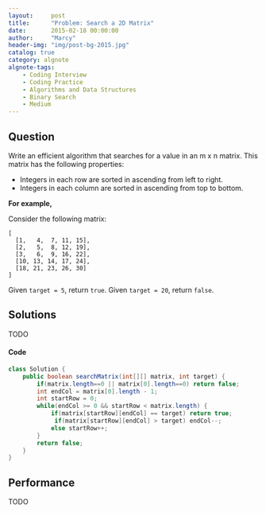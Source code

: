 ```yaml
---
layout:     post
title:      "Problem: Search a 2D Matrix"
date:       2015-02-18 00:00:00
author:     "Marcy"
header-img: "img/post-bg-2015.jpg"
catalog: true
category: algnote
algnote-tags:
    - Coding Interview
    - Coding Practice
    - Algorithms and Data Structures
    - Binary Search
    - Medium
---
```


## Question

Write an efficient algorithm that searches for a value in an m x n matrix. This matrix has the following properties:

- Integers in each row are sorted in ascending from left to right.
- Integers in each column are sorted in ascending from top to bottom.

**For example,**

Consider the following matrix:

```
[
  [1,   4,  7, 11, 15],
  [2,   5,  8, 12, 19],
  [3,   6,  9, 16, 22],
  [10, 13, 14, 17, 24],
  [18, 21, 23, 26, 30]
]
```

Given `target = 5`, return `true`.
Given `target = 20`, return `false`.

## Solutions
TODO

#### Code
```java
class Solution {
    public boolean searchMatrix(int[][] matrix, int target) {
        if(matrix.length==0 || matrix[0].length==0) return false;
        int endCol = matrix[0].length - 1;
        int startRow = 0;
        while(endCol >= 0 && startRow < matrix.length) {
            if(matrix[startRow][endCol] == target) return true;
             if(matrix[startRow][endCol] > target) endCol--;
            else startRow++;
        }
        return false;
    }
}
```

## Performance
TODO

